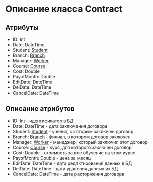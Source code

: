 # Описание класса Contract


## Атрибуты


- ID: Int
- Date: DateTime
- Student: [Student](./docs/Student.md "Класс Student")
- Branch:  [Branch](./docs/Branch.md "Класс Branch")
- Manager: [Worker](./docs/Worker.md "Класс Worker")
- Course:  [Course](./docs/Course.md "Класс Course")
- Cost: Double
- PayofMonth: Double
- EditDate: DateTime
- DelDate: DateTime
- CancelDate: DateTime


## Описание атрибутов

- ID: Int - идентификатор в БД
- Date: DateTime - дата заключения договора
- Student: [Student](./docs/Student.md "Класс Student") - ученик, с которым заключен договор
- Branch:  [Branch](./docs/Branch.md "Класс Branch") - филиал, в котором договор заключен
- Manager: [Worker](./docs/Worker.md "Класс Worker") - менеджер, который заключил этот договор
- Course:  [Course](./docs/Course.md "Класс Course") - курс, для которого заключен договор
- Cost: Double - стоимость за все обучение на этом курсе
- PayofMonth: Double - цена за месяц
- EditDate: DateTime - дата редактирования данных в БД
- DelDate: DateTime - дата удаления данных из БД
- CancelDate: DateTime - дата расторжения договора
